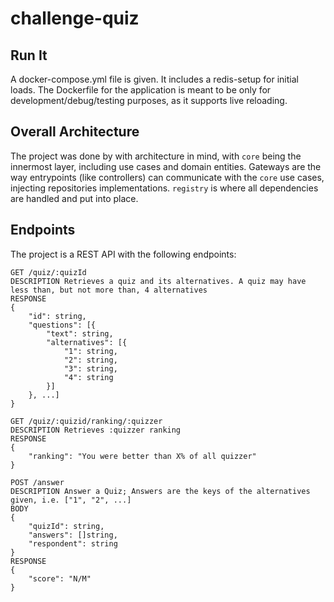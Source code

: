# challenge-quiz

## Run It

A docker-compose.yml file is given. It includes a redis-setup for initial loads. The Dockerfile for the application is meant to be only for development/debug/testing purposes, as it supports live reloading.

## Overall Architecture

The project was done by with architecture in mind, with `core` being the innermost layer, including use cases and domain entities. Gateways are the way entrypoints (like controllers) can communicate with the `core` use cases, injecting repositories implementations.
`registry` is where all dependencies are handled and put into place.

## Endpoints

The project is a REST API with the following endpoints:

```
GET /quiz/:quizId
DESCRIPTION Retrieves a quiz and its alternatives. A quiz may have less than, but not more than, 4 alternatives
RESPONSE
{
    "id": string,
    "questions": [{
        "text": string,
        "alternatives": [{
            "1": string,
            "2": string,
            "3": string,
            "4": string
        }]
    }, ...]
}
```

```
GET /quiz/:quizid/ranking/:quizzer
DESCRIPTION Retrieves :quizzer ranking
RESPONSE
{
    "ranking": "You were better than X% of all quizzer"
}
```

```
POST /answer
DESCRIPTION Answer a Quiz; Answers are the keys of the alternatives given, i.e. ["1", "2", ...]
BODY
{
    "quizId": string,
    "answers": []string,
    "respondent": string
}
RESPONSE
{
    "score": "N/M"
}
```

